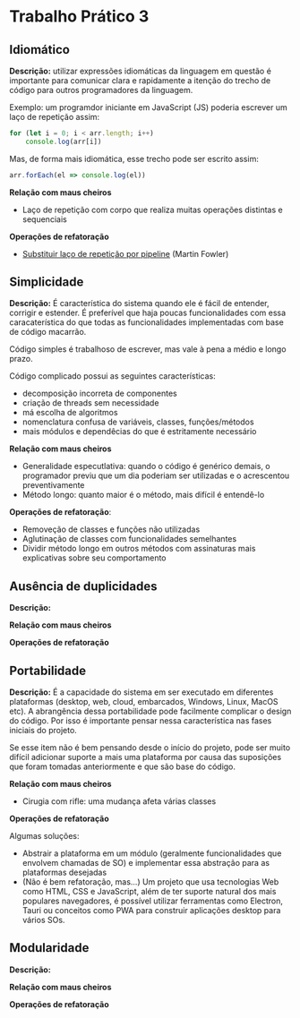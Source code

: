 # Trabalho Prático 3

## Idiomático 
**Descrição:** utilizar expressões idiomáticas da linguagem em questão é 
importante para comunicar clara e rapidamente a itenção do trecho de código 
para outros programadores da linguagem.

Exemplo: um programdor iniciante em JavaScript (JS) poderia escrever um laço de 
repetição assim:

```js
for (let i = 0; i < arr.length; i++)
    console.log(arr[i])
```

Mas, de forma mais idiomática, esse trecho pode ser escrito assim:

```js
arr.forEach(el => console.log(el))
```

**Relação com maus cheiros**
- Laço de repetição com corpo que realiza muitas operações distintas e 
sequenciais

**Operações de refatoração**
- [Substituir laço de repetição por pipeline](https://refactoring.com/catalog/replaceLoopWithPipeline.html) (Martin Fowler)

## Simplicidade
**Descrição:**
É característica do sistema quando ele é fácil de entender, corrigir e estender.
É preferível que haja poucas funcionalidades com essa caracaterística do que 
todas as funcionalidades implementadas com base de código macarrão.

Código simples é trabalhoso de escrever, mas vale à pena a médio e longo prazo.

Código complicado possui as seguintes características:
- decomposição incorreta de componentes
- criação de threads sem necessidade
- má escolha de algoritmos
- nomenclatura confusa de variáveis, classes, funções/métodos
- mais módulos e dependêcias do que é estritamente necessário

**Relação com maus cheiros**
- Generalidade especutlativa: quando o código é genérico demais, o programador
previu que um dia poderiam ser utilizadas e o acrescentou preventivamente
- Método longo: quanto maior é o método, mais difícil é entendê-lo

**Operações de refatoração**: 
- Removeção de classes e funções não utilizadas
- Aglutinação de classes com funcionalidades semelhantes
- Dividir método longo em outros métodos com assinaturas mais explicativas
sobre seu comportamento

## Ausência de duplicidades
**Descrição:**

**Relação com maus cheiros**

**Operações de refatoração**

## Portabilidade 

**Descrição:**
É a capacidade do sistema em ser executado em diferentes plataformas (desktop, 
web, cloud, embarcados, Windows, Linux, MacOS etc). A abrangência dessa 
portabilidade pode facilmente complicar o design do código. Por isso é 
importante pensar nessa característica nas fases iniciais do projeto.

Se esse item não é bem pensando desde o início do projeto, pode ser muito 
difícil adicionar suporte a mais uma plataforma por causa das suposições que 
foram tomadas anteriormente e que são base do código.

**Relação com maus cheiros**
- Cirugia com rifle: uma mudança afeta várias classes

**Operações de refatoração**

Algumas soluções: 

- Abstrair a plataforma em um módulo (geralmente funcionalidades
que envolvem chamadas de SO) e implementar essa abstração para as plataformas 
desejadas
- (Não é bem refatoração, mas...) Um projeto que usa tecnologias Web como HTML, 
CSS e JavaScript, além de ter suporte natural dos mais populares navegadores, é
possível utilizar ferramentas como Electron, Tauri ou conceitos como PWA para 
construir aplicações desktop para vários SOs.


## Modularidade

**Descrição:**

**Relação com maus cheiros**

**Operações de refatoração**
